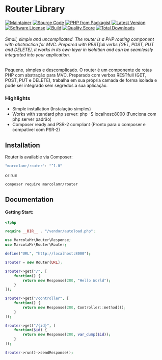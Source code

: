 # Router Library

[![Maintainer](http://img.shields.io/badge/maintainer-@marcolamr-blue.svg?style=flat-square)](https://github.com/marcolamr)
[![Source Code](http://img.shields.io/badge/source-marcolamr/router-blue.svg?style=flat-square)](https://github.com/marcolamr/router)
[![PHP from Packagist](https://img.shields.io/packagist/php-v/marcolamr/router.svg?style=flat-square)](https://packagist.org/packages/marcolamr/router)
[![Latest Version](https://img.shields.io/github/release/marcolamr/router.svg?style=flat-square)](https://github.com/marcolamr/router/releases)
[![Software License](https://img.shields.io/badge/license-MIT-brightgreen.svg?style=flat-square)](LICENSE)
[![Build](https://img.shields.io/scrutinizer/build/g/marcolamr/router.svg?style=flat-square)](https://scrutinizer-ci.com/g/marcolamr/router)
[![Quality Score](https://img.shields.io/scrutinizer/g/marcolamr/router.svg?style=flat-square)](https://scrutinizer-ci.com/g/marcolamr/router)
[![Total Downloads](https://img.shields.io/packagist/dt/marcolamr/router.svg?style=flat-square)](https://packagist.org/packages/marcolamr/router)

###### Small, simple and uncomplicated. The router is a PHP routing component with abstraction for MVC. Prepared with RESTfull verbs (GET, POST, PUT and DELETE), it works in its own layer in isolation and can be seamlessly integrated into your application.

Pequeno, simples e descomplicado. O router é um componente de rotas PHP com abstração para MVC. Preparado com verbos RESTfull (GET, POST, PUT e DELETE), trabalha em sua própria camada de forma isolada e pode ser integrado sem segredos a sua aplicação.

### Highlights

- Simple installation (Instalação simples)
- Works with standard php server: php -S localhost:8000 (Funciona com php server padrão)
- Composer ready and PSR-2 compliant (Pronto para o composer e compatível com PSR-2)

## Installation

Router is available via Composer:

```bash
"marcolamr/router": "^1.0"
```

or run

```bash
composer require marcolamr/router
```

## Documentation

#### Getting Start:

```php
<?php

require __DIR__ . "/vendor/autoload.php";

use MarcolaMr\Router\Response;
use MarcolaMr\Router\Router;

define("URL", "http://localhost:8000");

$router = new Router(URL);

$router->get("/", [
    function() {
        return new Response(200, "Hello World");
    }
]);

$router->get("/controller", [
    function() {
        return new Response(200, Controller::method());
    }
]);

$router->get("/{id}", [
    function($id) {
        return new Response(200, var_dump($id));
    }
]);

$router->run()->sendResponse();
```
